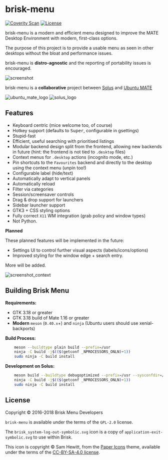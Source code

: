 brisk-menu
==========

[![Coverity Scan](https://img.shields.io/coverity/scan/11139.svg)](https://scan.coverity.com/projects/solus-project-brisk-menu) [![License](https://img.shields.io/badge/License-GPL%202.0-blue.svg)](https://opensource.org/licenses/GPL-2.0)

brisk-menu is a modern and efficient menu designed to improve the MATE Desktop Environment with modern, first-class options.

The purpose of this project is to provide a usable menu as seen in other desktops without the bloat and performance issues.

brisk-menu is **distro-agnostic** and the reporting of portability issues is encouraged.

![screenshot](https://raw.githubusercontent.com/solus-project/brisk-menu/master/.github/main.png)

brisk-menu is a **collaborative** project between [Solus](https://getsol.us/) and [Ubuntu MATE](https://ubuntu-mate.org/)

![ubuntu_mate_logo](https://ubuntu-mate.org/gallery/Artwork/design-guide/Main_Logo.png) ![solus_logo](https://build.getsol.us/logo.png)

Features
--------

 - Keyboard centric (mice welcome too, of course)
 - Hotkey support (defaults to <kbd>Super</kbd>, configurable in gsettings)
 - Stupid-fast
 - Efficient, useful searching with prioritised listings
 - Modular backend design split from the frontend, allowing new backends in future
   (hint: the frontend is not tied to `.desktop` files)
 - Context menus for `.desktop` actions (incognito mode, etc.)
 - Pin shortcuts to the `Favourites` backend and directly to the desktop using the context menu (unpin too!)
 - Configurable label (hide/text)
 - Automatically adapt to vertical panels
 - Automatically reload
 - Filter via categories
 - Session/screensaver controls
 - Drag & drop support for launchers
 - Sidebar launcher support
 - GTK3 + CSS styling options
 - Fully correct `X11` WM integration (grab policy and window types)
 - Not Python.

**Planned**

These planned features will be implemented in the future:

 - Settings UI to control further visual aspects (labels/icons/options)
 - Improved styling for the window edge + search entry.

More will be added.

![screenshot_context](https://raw.githubusercontent.com/solus-project/brisk-menu/master/.github/context.png)

Building Brisk Menu
-------------------
**Requirements:**

 * GTK 3.18 or greater
 * GTK 3.18 build of Mate 1.16 or greater
 * **Modern** `meson` (`0.40.x`+) and `ninja` (Ubuntu users should use xenial-backports)

**Build Process:**

```bash
    meson --buildtype plain build --prefix=/usr
    ninja -C build -j$(($(getconf _NPROCESSORS_ONLN)+1))
    sudo ninja -C build install
````

**Development on Solus:**

```bash
    meson build --buildtype debugoptimized --prefix=/usr --sysconfdir=/etc --libdir=/usr/lib64 --libexecdir=/usr/lib64/brisk-menu
    ninja -C build -j$(($(getconf _NPROCESSORS_ONLN)+1))
    sudo ninja -C build install
```

License
--------

Copyright © 2016-2018 Brisk Menu Developers

`brisk-menu` is available under the terms of the `GPL-2.0` license.

The `brisk_system-log-out-symbolic.svg` icon is a copy of `application-exit-symbolic.svg`
to use within Brisk.

This icon is copyright © Sam Hewitt, from the [Paper Icons](https://github.com/snwh/paper-icon-theme) theme, available
under the terms of the [CC-BY-SA-4.0 license](https://creativecommons.org/licenses/by-sa/4.0/).
